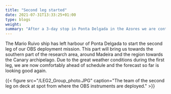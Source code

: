 ```yaml
---
title: "Second leg started"
date: 2021-07-31T13:33:25+01:00
type: blogs
weight: 
summary: "After a 3-day stop in Ponta Delgada in the Azores we are continuing the deployment."
---
```

The Mario Ruivo ship has left harbour of Ponta Delgada to start the second leg of our OBS deployment mission. This part will bring us towards the southern part of the research area, around Madeira and the region towards the Canary archipelago. Due to the great weather conditions during the first leg, we are now comfortably ahead of schedule and the forecast so far is looking good again.

{{< figure src="/LEG2_Group_photo.JPG" caption="The team of the second leg on deck at spot from where the OBS instruments are deployed." >}}
